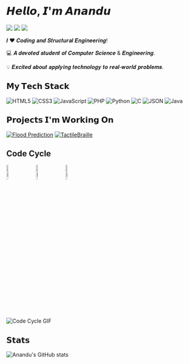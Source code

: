 # 𝙃𝙚𝙡𝙡𝙤, 𝙄'𝙢 𝘼𝙣𝙖𝙣𝙙𝙪

[![](https://img.shields.io/badge/-@helloitsmeanandu-%231DA1F2?style=flat-square&logo=twitter&logoColor=ffffff)](https://twitter.com/yourusername)
[![](https://img.shields.io/badge/-@DiligentAnandu-%23181717?style=flat-square&logo=github)](https://github.com/DiligentAnandu)
[![](https://img.shields.io/badge/-LinkedIn-%230077B5?style=flat-square&logo=linkedin)](https://www.linkedin.com/in/helloitsmeanandu)

𝑰 ❤️ 𝑪𝒐𝒅𝒊𝒏𝒈 𝒂𝒏𝒅 𝑺𝒕𝒓𝒖𝒄𝒕𝒖𝒓𝒂𝒍 𝑬𝒏𝒈𝒊𝒏𝒆𝒆𝒓𝒊𝒏𝒈!

:computer: 𝑨 𝒅𝒆𝒗𝒐𝒕𝒆𝒅 𝒔𝒕𝒖𝒅𝒆𝒏𝒕 𝒐𝒇 𝑪𝒐𝒎𝒑𝒖𝒕𝒆𝒓 𝑺𝒄𝒊𝒆𝒏𝒄𝒆 & 𝑬𝒏𝒈𝒊𝒏𝒆𝒆𝒓𝒊𝒏𝒈.

💡 𝑬𝒙𝒄𝒊𝒕𝒆𝒅 𝒂𝒃𝒐𝒖𝒕 𝒂𝒑𝒑𝒍𝒚𝒊𝒏𝒈 𝒕𝒆𝒄𝒉𝒏𝒐𝒍𝒐𝒈𝒚 𝒕𝒐 𝒓𝒆𝒂𝒍-𝒘𝒐𝒓𝒍𝒅 𝒑𝒓𝒐𝒃𝒍𝒆𝒎𝒔.

## 𝗠𝘆 𝗧𝗲𝗰𝗵 𝗦𝘁𝗮𝗰𝗸

![HTML5](https://img.shields.io/badge/-HTML5-%23E44D27?style=flat-square&logo=html5&logoColor=ffffff)
![CSS3](https://img.shields.io/badge/-CSS3-%231572B6?style=flat-square&logo=css3)
![JavaScript](https://img.shields.io/badge/-JavaScript-%23F7DF1C?style=flat-square&logo=javascript&logoColor=000000&labelColor=%23F7DF1C&color=%23FFCE5A)
![PHP](https://img.shields.io/badge/-PHP-%23777BB4?style=flat-square&logo=php&logoColor=ffffff)
![Python](https://img.shields.io/badge/-Python-%233776AB?style=flat-square&logo=python&logoColor=ffffff)
![C](https://img.shields.io/badge/-C-%2300599C?style=flat-square&logo=c&logoColor=ffffff)
![JSON](https://img.shields.io/badge/-JSON-%2320B2AA?style=flat-square&logo=json&logoColor=ffffff)
![Java](https://img.shields.io/badge/-Java-%23ED8B00?style=flat-square&logo=java&logoColor=ffffff)

## 𝗣𝗿𝗼𝗷𝗲𝗰𝘁𝘀 𝗜'𝗺 𝗪𝗼𝗿𝗸𝗶𝗻𝗴 𝗢𝗻

[![Flood Prediction](https://img.shields.io/badge/-Flood_Prediction-007ACC?style=flat-square&logo=python&logoColor=ffffff)](https://github.com/DiligentAnandu/flood-prediction)
[![TactileBraille](https://img.shields.io/badge/-TACTILEBRAILLE-%23F7DF1C?style=flat-square&logo=arduino&logoColor=ffffff)](https://github.com/DiligentAnandu/TACTILEBRAILLE)

## **Code Cycle**

<img src="https://raw.githubusercontent.com/Tarikul-Islam-Anik/Animated-Fluent-Emojis/master/Emojis/Smilies/Face%20with%20Spiral%20Eyes.png" width="10%" alt="Broken system!"/>
&nbsp;&nbsp;&nbsp;&nbsp;&nbsp;
<img src="https://raw.githubusercontent.com/Tarikul-Islam-Anik/Animated-Fluent-Emojis/master/Emojis/Smilies/Relieved%20Face.png" width="10%" alt="It's working!"/>
&nbsp;&nbsp;&nbsp;&nbsp;&nbsp;
<img src="https://raw.githubusercontent.com/Tarikul-Islam-Anik/Animated-Fluent-Emojis/master/Emojis/Smilies/Astonished%20Face.png" width="10%" alt="It's working but you don't know how!"/>

<!--img src="https://github.com/SP-XD/SP-XD/blob/main/images/this_page_is.gif?raw=true"  width="40%"/-->

![Code Cycle GIF](https://tenor.com/bW4Ti.gif)

## 𝗦𝘁𝗮𝘁𝘀

![Anandu's GitHub stats](https://github-readme-stats.vercel.app/api?username=DiligentAnandu&show_icons=true&theme=dracula)
